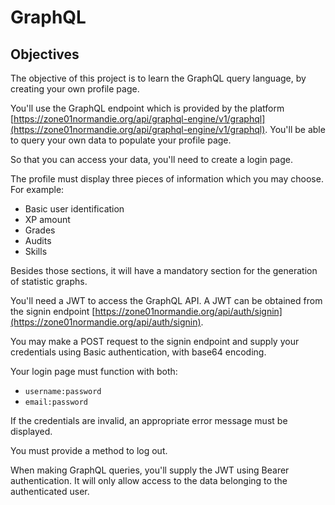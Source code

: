 # GraphQL

## Objectives

The objective of this project is to learn the GraphQL query language, by creating your own profile page.

You'll use the GraphQL endpoint which is provided by the platform [https://zone01normandie.org/api/graphql-engine/v1/graphql](https://zone01normandie.org/api/graphql-engine/v1/graphql). You'll be able to query your own data to populate your profile page.

So that you can access your data, you'll need to create a login page.

The profile must display three pieces of information which you may choose. For example:

- Basic user identification
- XP amount
- Grades
- Audits
- Skills

Besides those sections, it will have a mandatory section for the generation of statistic graphs.


You'll need a JWT to access the GraphQL API. A JWT can be obtained from the signin endpoint [https://zone01normandie.org/api/auth/signin](https://zone01normandie.org/api/auth/signin).

You may make a POST request to the signin endpoint and supply your credentials using Basic authentication, with base64 encoding.

Your login page must function with both:

- `username:password`
- `email:password`

If the credentials are invalid, an appropriate error message must be displayed.

You must provide a method to log out.

When making GraphQL queries, you'll supply the JWT using Bearer authentication. It will only allow access to the data belonging to the authenticated user.
